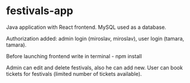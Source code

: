 # festivals-app
Java application with React frontend. MySQL used as a database.

Authorization added: admin login (miroslav, miroslav), user login (tamara, tamara).

Before launching frontend write in terminal - npm install

Admin can edit and delete festivals, also he can add new.
User can book tickets for festivals (limited number of tickets available).
